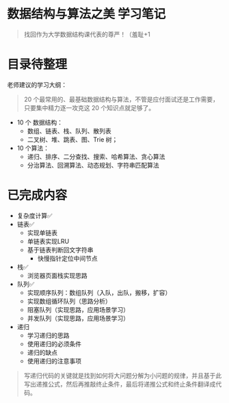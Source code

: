 # 数据结构与算法之美 学习笔记
> 找回作为大学数据结构课代表的尊严！（羞耻+1
# 目录待整理

老师建议的学习大纲：
> 20 个最常用的、最基础数据结构与算法，不管是应付面试还是工作需要，只要集中精力逐一攻克这 20 个知识点就足够了。

* 10 个 数据结构：
  * 数组、链表、栈、队列、散列表
  * 二叉树、堆、跳表、图、Trie 树；
* 10 个算法：
  * 递归、排序、二分查找、搜索、哈希算法、贪心算法
  * 分治算法、回溯算法、动态规划、字符串匹配算法

# 已完成内容

* 复杂度计算✅
* 链表✅
  * 实现单链表
  * 单链表实现LRU
  * 基于链表判断回文字符串
    * 快慢指针定位中间节点
* 栈✅
  * 浏览器页面栈实现思路
* 队列✅
  * 实现顺序队列：数组队列（入队，出队，搬移，扩容）
  * 实现数组循环队列（思路分析）
  * 阻塞队列（实现思路，应用场景学习）
  * 并发队列（实现思路，应用场景学习）
* 递归
  * 学习递归的思路
  * 使用递归的必须条件
  * 递归的缺点
  * 使用递归的注意事项

> 写递归代码的关键就是找到如何将大问题分解为小问题的规律，并且基于此写出递推公式，然后再推敲终止条件，最后将递推公式和终止条件翻译成代码。


